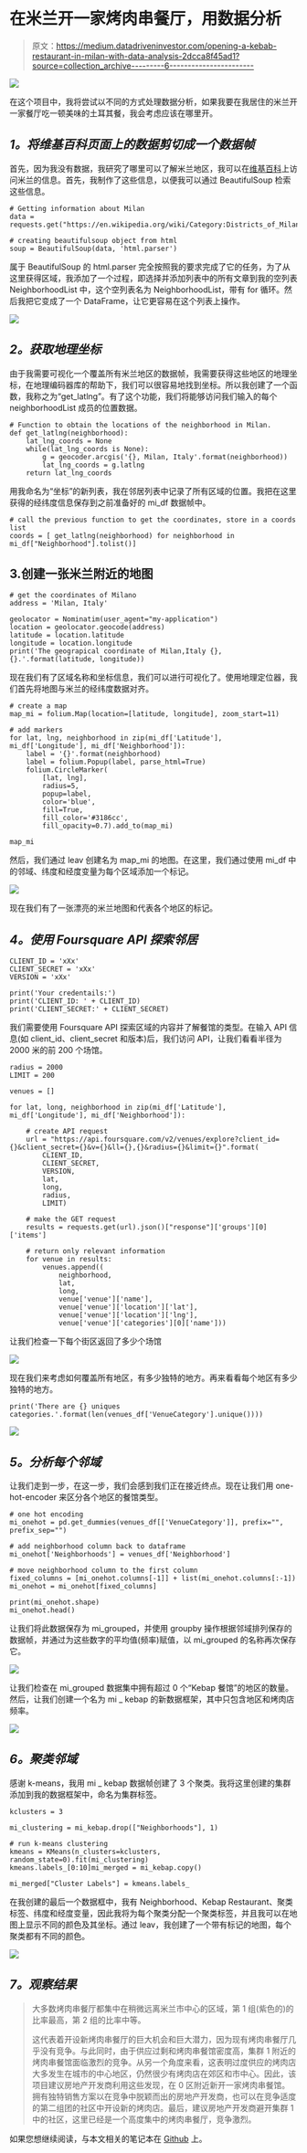 # 在米兰开一家烤肉串餐厅，用数据分析

> 原文：<https://medium.datadriveninvestor.com/opening-a-kebab-restaurant-in-milan-with-data-analysis-2dcca8f45ad1?source=collection_archive---------6----------------------->

![](img/c7acfc90c2f0c7c07e99a2018b40ca4e.png)

在这个项目中，我将尝试以不同的方式处理数据分析，如果我要在我居住的米兰开一家餐厅吃一顿美味的土耳其餐，我会考虑应该在哪里开。

## *1。将维基百科页面上的数据剪切成一个数据帧*

首先，因为我没有数据，我研究了哪里可以了解米兰地区，我可以在[维基百科](https://en.wikipedia.org/wiki/Category:Districts_of_Milan)上访问米兰的信息。首先，我制作了这些信息，以便我可以通过 BeautifulSoup 检索这些信息。

```
# Getting information about Milan
data = requests.get("https://en.wikipedia.org/wiki/Category:Districts_of_Milan").text

# creating beautifulsoup object from html
soup = BeautifulSoup(data, 'html.parser')
```

属于 BeautifulSoup 的 html.parser 完全按照我的要求完成了它的任务，为了从这里获得区域，我添加了一个过程，即选择并添加列表中的所有文章到我的空列表 NeighborhoodList 中，这个空列表名为 NeighborhoodList，带有 for 循环。然后我把它变成了一个 DataFrame，让它更容易在这个列表上操作。

![](img/a3577472d5a86e3deaaa58ce1a8655b0.png)

## *2。获取地理坐标*

由于我需要可视化一个覆盖所有米兰地区的数据帧，我需要获得这些地区的地理坐标，在地理编码器库的帮助下，我们可以很容易地找到坐标。所以我创建了一个函数，我称之为“get_latlng”。有了这个功能，我们将能够访问我们输入的每个 neighborhoodList 成员的位置数据。

```
# Function to obtain the locations of the neighborhood in Milan.
def get_latlng(neighborhood):
    lat_lng_coords = None
    while(lat_lng_coords is None):
        g = geocoder.arcgis('{}, Milan, Italy'.format(neighborhood))
        lat_lng_coords = g.latlng
    return lat_lng_coords
```

用我命名为“坐标”的新列表，我在邻居列表中记录了所有区域的位置。我把在这里获得的经纬度信息保存到之前准备好的 mi_df 数据帧中。

```
# call the previous function to get the coordinates, store in a coords list
coords = [ get_latlng(neighborhood) for neighborhood in mi_df["Neighborhood"].tolist()]
```

## 3.创建一张米兰附近的地图

```
# get the coordinates of Milano
address = 'Milan, Italy'

geolocator = Nominatim(user_agent="my-application")
location = geolocator.geocode(address)
latitude = location.latitude
longitude = location.longitude
print('The geograpical coordinate of Milan,Italy {}, {}.'.format(latitude, longitude))
```

现在我们有了区域名称和坐标信息，我们可以进行可视化了。使用地理定位器，我们首先将地图与米兰的经纬度数据对齐。

```
# create a map
map_mi = folium.Map(location=[latitude, longitude], zoom_start=11)

# add markers 
for lat, lng, neighborhood in zip(mi_df['Latitude'], mi_df['Longitude'], mi_df['Neighborhood']):
    label = '{}'.format(neighborhood)
    label = folium.Popup(label, parse_html=True)
    folium.CircleMarker(
        [lat, lng],
        radius=5,
        popup=label,
        color='blue',
        fill=True,
        fill_color='#3186cc',
        fill_opacity=0.7).add_to(map_mi)  

map_mi
```

然后，我们通过 leav 创建名为 map_mi 的地图。在这里，我们通过使用 mi_df 中的邻域、纬度和经度变量为每个区域添加一个标记。

![](img/e048f53f7919739b40e3655e7919691f.png)

现在我们有了一张漂亮的米兰地图和代表各个地区的标记。

## *4。使用 Foursquare API 探索邻居*

```
CLIENT_ID = 'xXx'
CLIENT_SECRET = 'xXx'
VERSION = 'xXx'

print('Your credentails:')
print('CLIENT_ID: ' + CLIENT_ID)
print('CLIENT_SECRET:' + CLIENT_SECRET)
```

我们需要使用 Foursquare API 探索区域的内容并了解餐馆的类型。在输入 API 信息(如 client_id、client_secret 和版本)后，我们访问 API，让我们看看半径为 2000 米的前 200 个场馆。

```
radius = 2000
LIMIT = 200

venues = []

for lat, long, neighborhood in zip(mi_df['Latitude'], mi_df['Longitude'], mi_df['Neighborhood']):

    # create API request 
    url = "https://api.foursquare.com/v2/venues/explore?client_id={}&client_secret={}&v={}&ll={},{}&radius={}&limit={}".format(
        CLIENT_ID,
        CLIENT_SECRET,
        VERSION,
        lat,
        long,
        radius, 
        LIMIT)

    # make the GET request
    results = requests.get(url).json()["response"]['groups'][0]['items']

    # return only relevant information
    for venue in results:
        venues.append((
            neighborhood,
            lat, 
            long, 
            venue['venue']['name'], 
            venue['venue']['location']['lat'], 
            venue['venue']['location']['lng'],  
            venue['venue']['categories'][0]['name']))
```

让我们检查一下每个街区返回了多少个场馆

![](img/4a0334989f1b203492fff37c495e7a68.png)

现在我们来考虑如何覆盖所有地区，有多少独特的地方。再来看看每个地区有多少独特的地方。

```
print('There are {} uniques categories.'.format(len(venues_df['VenueCategory'].unique())))
```

![](img/1254fa61bf3fb7166fea4cedf742e7f8.png)

## *5。分析每个邻域*

让我们走到一步，在这一步，我们会感到我们正在接近终点。现在让我们用 one-hot-encoder 来区分各个地区的餐馆类型。

```
# one hot encoding
mi_onehot = pd.get_dummies(venues_df[['VenueCategory']], prefix="", prefix_sep="")

# add neighborhood column back to dataframe
mi_onehot['Neighborhoods'] = venues_df['Neighborhood'] 

# move neighborhood column to the first column
fixed_columns = [mi_onehot.columns[-1]] + list(mi_onehot.columns[:-1])
mi_onehot = mi_onehot[fixed_columns]

print(mi_onehot.shape)
mi_onehot.head()
```

让我们将此数据保存为 mi_grouped，并使用 groupby 操作根据邻域排列保存的数据帧，并通过为这些数字的平均值(频率)赋值，以 mi_grouped 的名称再次保存它。

![](img/91e353f9e1ecee64b995e040b418f8f9.png)

让我们检查在 mi_grouped 数据集中拥有超过 0 个“Kebap 餐馆”的地区的数量。然后，让我们创建一个名为 mi _ kebap 的新数据框架，其中只包含地区和烤肉店频率。

![](img/a90eac8d5134c1cbf1e017603bc0450b.png)

## *6。聚类邻域*

感谢 k-means，我用 mi _ kebap 数据帧创建了 3 个聚类。我将这里创建的集群添加到我的数据框架中，命名为集群标签。

```
kclusters = 3

mi_clustering = mi_kebap.drop(["Neighborhoods"], 1)

# run k-means clustering
kmeans = KMeans(n_clusters=kclusters, random_state=0).fit(mi_clustering)
kmeans.labels_[0:10]mi_merged = mi_kebap.copy()

mi_merged["Cluster Labels"] = kmeans.labels_
```

在我创建的最后一个数据框中，我有 Neighborhood、Kebap Restaurant、聚类标签、纬度和经度变量，因此我将为每个聚类分配一个聚类标签，并且我可以在地图上显示不同的颜色及其坐标。通过 leav，我创建了一个带有标记的地图，每个聚类都有不同的颜色。

![](img/bdcd3c0fec9e2a4bce2c5954954cd17f.png)

## *7。观察结果*

> 大多数烤肉串餐厅都集中在稍微远离米兰市中心的区域，第 1 组(紫色的)的比率最高，第 2 组的比率中等。
> 
> 这代表着开设新烤肉串餐厅的巨大机会和巨大潜力，因为现有烤肉串餐厅几乎没有竞争。与此同时，由于供应过剩和烤肉串餐馆密度高，集群 1 附近的烤肉串餐馆面临激烈的竞争。从另一个角度来看，这表明过度供应的烤肉店大多发生在城市的中心地区，仍然很少有烤肉店在郊区和市中心。因此，该项目建议房地产开发商利用这些发现，在 0 区附近新开一家烤肉串餐馆。拥有独特销售方案以在竞争中脱颖而出的房地产开发商，也可以在竞争适度的第二组团的社区中开设新的烤肉店。最后，建议房地产开发商避开集群 1 中的社区，这里已经是一个高度集中的烤肉串餐厅，竞争激烈。

如果您想继续阅读，与本文相关的笔记本在 [Github](https://github.com/ogulcanertunc/Data-Science-Projects/tree/main/Python/Finding%20the%20restaurant%20location%20to%20be%20opened%20with%20data%20analysis) 上。
